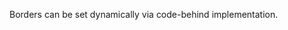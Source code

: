 Borders can be set dynamically via code-behind implementation.
<snippet id='border-radius-code'/>
<snippet id='border-radius-code-ts'/>